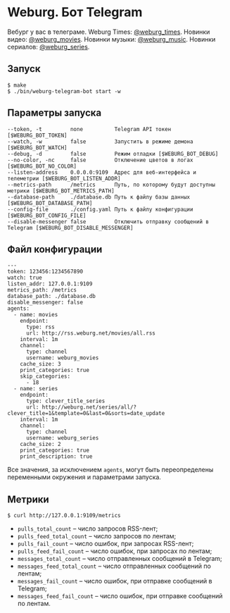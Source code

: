 # Weburg. Бот Telegram

Вебург у вас в телеграме. Weburg Times: [@weburg_times](http://telegram.me/weburg_times). Новинки видео: [@weburg_movies](http://telegram.me/weburg_movies). Новинки музыки: [@weburg_music](http://telegram.me/weburg_music). Новинки сериалов: [@weburg_series](http://telegram.me/weburg_series).

## Запуск

```
$ make
$ ./bin/weburg-telegram-bot start -w
```

## Параметры запуска

```
--token, -t         none          Telegram API токен [$WEBURG_BOT_TOKEN]
--watch, -w         false         Запустить в режиме демона [$WEBURG_BOT_WATCH]
--debug, -d         false         Режим отладки [$WEBURG_BOT_DEBUG]
--no-color, -nc     false         Отключение цветов в логах [$WEBURG_BOT_NO_COLOR]
--listen-address    0.0.0.0:9109  Адрес для веб-интерфейса и телеметрии [$WEBURG_BOT_LISTEN_ADDR]
--metrics-path      /metrics      Путь, по которому будут доступны метрики [$WEBURG_BOT_METRICS_PATH]
--database-path     ./database.db Путь к файлу базы данных [$WEBURG_BOT_DATABASE_PATH]
--config-file       ./config.yaml Путь к файлу конфигурации [$WEBURG_BOT_CONFIG_FILE]
--disable-messenger false         Отключить отправку сообщений в Telegram [$WEBURG_BOT_DISABLE_MESSENGER]
```

## Файл конфигурации

```
---
token: 123456:1234567890
watch: true
listen_addr: 127.0.0.1:9109
metrics_path: /metrics
database_path: ./database.db
disable_messenger: false
agents:
  - name: movies
    endpoint:
      type: rss
      url: http://rss.weburg.net/movies/all.rss
    interval: 1m
    channel:
      type: channel
      username: weburg_movies
    cache_size: 3
    print_categories: true
    skip_categories:
      - 18
  - name: series
    endpoint:
      type: clever_title_series
      url: http://weburg.net/series/all/?clever_title=1&template=0&last=0&sorts=date_update
    interval: 1m
    channel:
      type: channel
      username: weburg_series
    cache_size: 2
    print_categories: true
    print_description: true
```

Все значения, за исключением `agents`, могут быть переопределены переменными окружения и параметрами запуска.

## Метрики

```
$ curl http://127.0.0.1:9109/metrics
```

* `pulls_total_count` – число запросов RSS-лент;
* `pulls_feed_total_count` – число запросов по лентам;
* `pulls_fail_count` – число ошибок, при запросах RSS-лент;
* `pulls_feed_fail_count` – число ошибок, при запросах по лентам;
* `messages_total_count` – число отправленных сообщений в Telegram;
* `messages_feed_total_count` – число отправленных сообщений по лентам;
* `messages_fail_count` – число ошибок, при отправке сообщений в Telegram;
* `messages_feed_fail_count` – число ошибок, при отправке сообщений по лентам.
